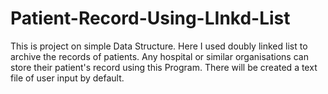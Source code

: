 # Patient-Record-Using-LInkd-List
This is project on simple Data Structure. Here I used doubly linked list to archive the records of patients. Any hospital or similar organisations can store their patient's record using this Program. There will be created a text file of user input by default. 
